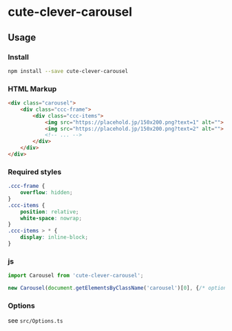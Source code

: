 # cute-clever-carousel

## Usage
### Install
```bash
npm install --save cute-clever-carousel
```

### HTML Markup
```html
<div class="carousel">
	<div class="ccc-frame">
		<div class="ccc-items">
			<img src="https://placehold.jp/150x200.png?text=1" alt="">
			<img src="https://placehold.jp/150x200.png?text=2" alt="">
			<!-- ... -->
		</div>
	</div>
</div>
```

### Required styles
```css
.ccc-frame {
	overflow: hidden;
}
.ccc-items {
	position: relative;
	white-space: nowrap;
}
.ccc-items > * {
	display: inline-block;
}
```

### js
```js
import Carousel from 'cute-clever-carousel';

new Carousel(document.getElementsByClassName('carousel')[0], {/* options */});
```

### Options
see `src/Options.ts`
